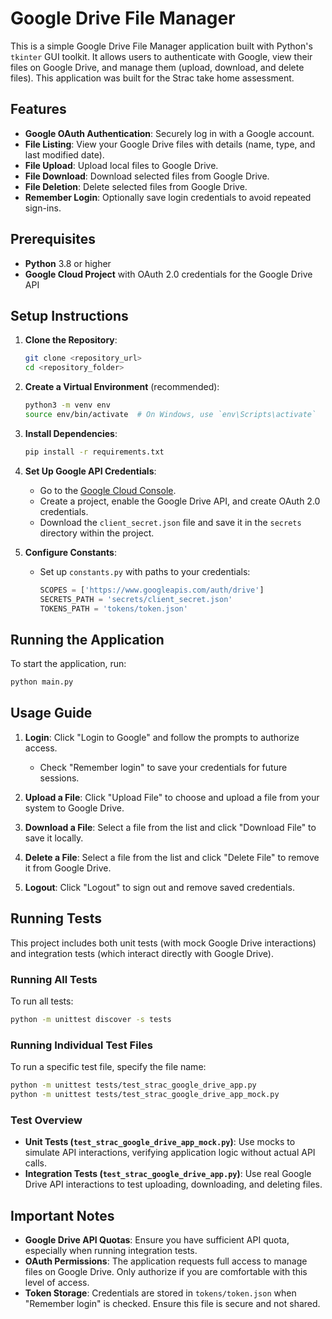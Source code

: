 
# Google Drive File Manager

This is a simple Google Drive File Manager application built with Python's `tkinter` GUI toolkit. It allows users to authenticate with Google, view their files on Google Drive, and manage them (upload, download, and delete files). This application was built for the Strac take home assessment.

## Features

- **Google OAuth Authentication**: Securely log in with a Google account.
- **File Listing**: View your Google Drive files with details (name, type, and last modified date).
- **File Upload**: Upload local files to Google Drive.
- **File Download**: Download selected files from Google Drive.
- **File Deletion**: Delete selected files from Google Drive.
- **Remember Login**: Optionally save login credentials to avoid repeated sign-ins.

## Prerequisites

- **Python** 3.8 or higher
- **Google Cloud Project** with OAuth 2.0 credentials for the Google Drive API

## Setup Instructions

1. **Clone the Repository**:
   ```bash
   git clone <repository_url>
   cd <repository_folder>
   ```

2. **Create a Virtual Environment** (recommended):
   ```bash
   python3 -m venv env
   source env/bin/activate  # On Windows, use `env\Scripts\activate`
   ```

3. **Install Dependencies**:
   ```bash
   pip install -r requirements.txt
   ```

4. **Set Up Google API Credentials**:
   - Go to the [Google Cloud Console](https://console.cloud.google.com/).
   - Create a project, enable the Google Drive API, and create OAuth 2.0 credentials.
   - Download the `client_secret.json` file and save it in the `secrets` directory within the project.

5. **Configure Constants**:
   - Set up `constants.py` with paths to your credentials:
     ```python
     SCOPES = ['https://www.googleapis.com/auth/drive']
     SECRETS_PATH = 'secrets/client_secret.json'
     TOKENS_PATH = 'tokens/token.json'
     ```

## Running the Application

To start the application, run:

```bash
python main.py
```

## Usage Guide

1. **Login**: Click "Login to Google" and follow the prompts to authorize access.
   - Check "Remember login" to save your credentials for future sessions.
   
2. **Upload a File**: Click "Upload File" to choose and upload a file from your system to Google Drive.

3. **Download a File**: Select a file from the list and click "Download File" to save it locally.

4. **Delete a File**: Select a file from the list and click "Delete File" to remove it from Google Drive.

5. **Logout**: Click "Logout" to sign out and remove saved credentials.

## Running Tests

This project includes both unit tests (with mock Google Drive interactions) and integration tests (which interact directly with Google Drive).

### Running All Tests

To run all tests:

```bash
python -m unittest discover -s tests
```

### Running Individual Test Files

To run a specific test file, specify the file name:

```bash
python -m unittest tests/test_strac_google_drive_app.py
python -m unittest tests/test_strac_google_drive_app_mock.py
```

### Test Overview

- **Unit Tests (`test_strac_google_drive_app_mock.py`)**: Use mocks to simulate API interactions, verifying application logic without actual API calls.
- **Integration Tests (`test_strac_google_drive_app.py`)**: Use real Google Drive API interactions to test uploading, downloading, and deleting files.

## Important Notes

- **Google Drive API Quotas**: Ensure you have sufficient API quota, especially when running integration tests.
- **OAuth Permissions**: The application requests full access to manage files on Google Drive. Only authorize if you are comfortable with this level of access.
- **Token Storage**: Credentials are stored in `tokens/token.json` when "Remember login" is checked. Ensure this file is secure and not shared.
